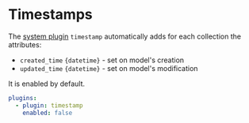 # Timestamps

The [system plugin](README.md) `timestamp` automatically adds for each
collection the attributes:

- `created_time` `{datetime}` - set on model's creation
- `updated_time` `{datetime}` - set on model's modification

It is enabled by default.

```yml
plugins:
  - plugin: timestamp
    enabled: false
```
